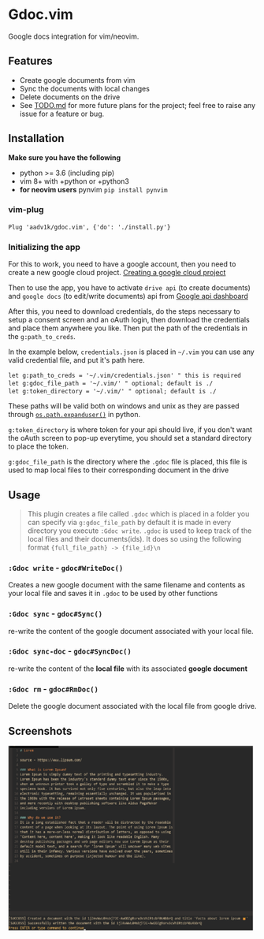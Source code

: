 # Gdoc.vim

Google docs integration for vim/neovim.

## Features

- Create google documents from vim
- Sync the documents with local changes
- Delete documents on the drive
- See [TODO.md](./TODO.md) for more future plans for the project; feel free to raise any issue for a feature or bug.

## Installation

**Make sure you have the following**

- python >= 3.6 (including pip)
- vim 8+ with +python or +python3
- **for neovim users** pynvim `pip install pynvim`

### vim-plug

```vim
Plug 'aadv1k/gdoc.vim', {'do': './install.py'}
```

### Initializing the app

For this to work, you need to have a google account, then you need to create a new google cloud project.
[Creating a google cloud project](https://developers.google.com/workspace/guides/create-project)

Then to use the app, you have to activate `drive api` (to create documents) and `google docs` (to edit/write documents) api from
[Google api dashboard](https://console.cloud.google.com/apis/dashboard)

After this, you need to download credentials, do the steps necessary to setup a consent screen and an
oAuth login, then download the credentials and place them anywhere you like. Then put the path of
the credentials in the `g:path_to_creds`.

In the example below, `credentials.json` is placed in `~/.vim` you can use any valid credential file, and put it's path here.

```vim
let g:path_to_creds = '~/.vim/credentials.json' " this is required
let g:gdoc_file_path = '~/.vim/' " optional; default is ./
let g:token_directory = '~/.vim/' " optional; default is ./
```

These paths will be valid both on windows and unix as they are passed through [`os.path.expanduser()`](https://docs.python.org/3/library/os.path.html#os.path.expanduser) in python.

`g:token_directory` is where token for your api should live, if you don't
want the oAuth screen to pop-up everytime, you should set a standard directory
to place the token.

`g:gdoc_file_path` is the directory where the `.gdoc` file is placed, this file
is used to map local files to their corresponding document in the drive

## Usage

> This plugin creates a file called `.gdoc` which is placed in a folder you can specify via `g:gdoc_file_path` by default it is made in every directory you execute `:Gdoc write`.
> `.gdoc` is used to keep track of the local files and their documents(ids). It does so using the following format `{full_file_path} -> {file_id}\n`

### `:Gdoc write` - `gdoc#WriteDoc()`

Creates a new google document with the same filename and contents as your local
file and saves it in `.gdoc` to be used by other functions

### `:Gdoc sync` - `gdoc#Sync()`

re-write the content of the google document associated with your local file.

### `:Gdoc sync-doc` - `gdoc#SyncDoc()`

re-write the content of the **local file** with its associated **google document**

### `:Gdoc rm` - `gdoc#RmDoc()`

Delete the google document associated with the local file from google drive.

## Screenshots

<img src="./screenshots/1.1.png" alt="1.png" width="500px">

